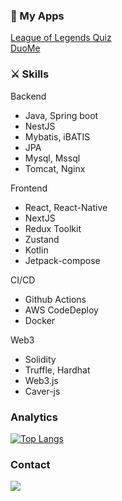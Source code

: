 <!--### Stacks
<img src="https://img.shields.io/badge/java-007396?style=for-the-badge&logo=java&logoColor=white"> <img src="https://img.shields.io/badge/spring-6DB33F?style=for-the-badge&logo=spring&logoColor=white"><br/>
<img src="https://shields.io/badge/TypeScript-3178C6?logo=TypeScript&logoColor=FFF&style=for-the-badge"> <img src="https://img.shields.io/badge/react-61DAFB?style=for-the-badge&logo=react&logoColor=black"><br/>
<img src="https://img.shields.io/badge/kotlin-7F52FF?style=for-the-badge&logo=kotlin&logoColor=white"> <img src="https://img.shields.io/badge/ReactNative-FF4154?style=for-the-badge&logo=react&logoColor=white"><br/>
<img src="https://img.shields.io/badge/Solidity-363636?style=for-the-badge&logo=Solidity&logoColor=white"> -->

### 🚩 My Apps
[League of Legends Quiz](https://play.google.com/store/apps/details?id=com.lolquiz)\
[DuoMe](https://play.google.com/store/apps/details?id=com.duome)

### ⚔ Skills
Backend
* Java, Spring boot
* NestJS
* Mybatis, iBATIS
* JPA
* Mysql, Mssql
* Tomcat, Nginx


Frontend
* React, React-Native
* NextJS
* Redux Toolkit
* Zustand
* Kotlin
* Jetpack-compose

CI/CD
* Github Actions
* AWS CodeDeploy
* Docker

Web3
* Solidity
* Truffle, Hardhat
* Web3.js
* Caver-js

### Analytics
[![Top Langs](https://github-readme-stats.vercel.app/api/top-langs/?username=epguy&langs_count=5&theme=tokyonight)](https://github.com/EPguy)


### Contact
<a href="mailto:epguygithub@gmail.com"><img src="https://img.shields.io/badge/-epguygithub@gmail.com-D14836?style=flat&logo=Gmail&logoColor=white"/></a>



